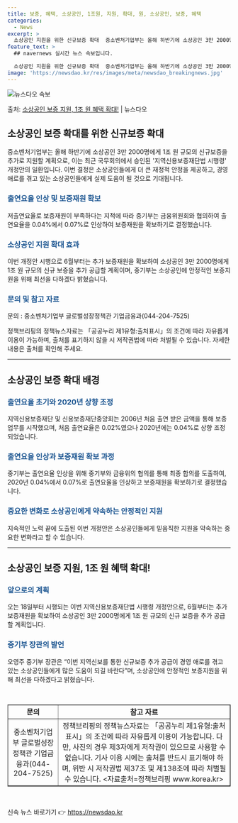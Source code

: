 ```yaml
---
title: 보증, 혜택, 소상공인, 1조원, 지원, 확대, 원, 소상공인, 보증, 혜택
categories:
  - News
excerpt: >
  소상공인 지원을 위한 신규보증 확대  중소벤처기업부는 올해 하반기에 소상공인 3만 2000명에게 1조 원 규…
feature_text: >
  ## navernews 실시간 뉴스 속보입니다.

  소상공인 지원을 위한 신규보증 확대  중소벤처기업부는 올해 하반기에 소상공인 3만 2000명에게 1조 원 규…
image: 'https://newsdao.kr/res/images/meta/newsdao_breakingnews.jpg'
---
```


![뉴스다오 속보](https://newsdao.kr/res/images/meta/newsdao_breakingnews.jpg)

<p>출처: <a href="https://newsdao.kr/4174" rel="dofollow">소상공인 보증 지원, 1조 원 혜택 확대!</a> | 뉴스다오</p>

<h2 data-ke-size="size26">소상공인 보증 확대를 위한 신규보증 확대</h2>
<p data-ke-size="size16">중소벤처기업부는 올해 하반기에 소상공인 3만 2000명에게 1조 원 규모의 신규보증을 추가로 지원할 계획으로, 이는 최근 국무회의에서 승인된 '지역신용보증재단법 시행령' 개정안의 일환입니다. 이번 결정은 소상공인들에게 더 큰 재정적 안정을 제공하고, 경영 애로를 겪고 있는 소상공인들에게 실제 도움이 될 것으로 기대됩니다.</p>

<h3><b><span style="color: #1a5490;">출연요율 인상 및 보증재원 확보</span></b></h3>
<p data-ke-size="size16">저출연요율로 보증재원이 부족하다는 지적에 따라 중기부는 금융위원회와 협의하여 출연요율을 0.04%에서 0.07%로 인상하여 보증재원을 확보하기로 결정했습니다.</p>

<h3><b><span style="color: #1a5490;">소상공인 지원 확대 효과</span></b></h3>
<p data-ke-size="size16">이번 개정안 시행으로 6월부터는 추가 보증재원을 확보하여 소상공인 3만 2000명에게 1조 원 규모의 신규 보증을 추가 공급할 계획이며, 중기부는 소상공인에 안정적인 보증지원을 위해 최선을 다하겠다 밝혔습니다.</p>

<h3><b><span style="color: #1a5490;">문의 및 참고 자료</span></b></h3>
<p data-ke-size="size16">문의 : 중소벤처기업부 글로벌성장정책관 기업금융과(044-204-7525)</p>
<p data-ke-size="size16">정책브리핑의 정책뉴스자료는 「공공누리 제1유형:출처표시」의 조건에 따라 자유롭게 이용이 가능하며, 출처를 표기하지 않을 시 저작권법에 따라 처벌될 수 있습니다. 자세한 내용은 출처를 확인해 주세요.</p>

<hr>

<h2 data-ke-size="size26">소상공인 보증 확대 배경</h2>

<h3><b><span style="color: #1a5490;">출연요율 초기와 2020년 상향 조정</span></b></h3>
<p data-ke-size="size16">지역신용보증재단 및 신용보증재단중앙회는 2006년 처음 출연 받은 금액을 통해 보증 업무를 시작했으며, 처음 출연요율은 0.02%였으나 2020년에는 0.04%로 상향 조정되었습니다.</p>

<h3><b><span style="color: #1a5490;">출연요율 인상과 보증재원 확보 과정</span></b></h3>
<p data-ke-size="size16">중기부는 출연요율 인상을 위해 중기부와 금융위의 협의를 통해 최종 합의를 도출하여, 2020년 0.04%에서 0.07%로 출연요율을 인상하고 보증재원을 확보하기로 결정했습니다.</p>

<h3><b><span style="color: #1a5490;">중요한 변화로 소상공인에게 약속하는 안정적인 지원</span></b></h3>
<p data-ke-size="size16">지속적인 노력 끝에 도출된 이번 개정안은 소상공인들에게 믿음직한 지원을 약속하는 중요한 변화라고 할 수 있습니다.</p>

<hr>

<h2 data-ke-size="size26">소상공인 보증 지원, 1조 원 혜택 확대!</h2>

<h3><b><span style="color: #1a5490;">앞으로의 계획</span></b></h3>
<p data-ke-size="size16">오는 18일부터 시행되는 이번 지역신용보증재단법 시행령 개정안으로, 6월부터는 추가 보증재원을 확보하여 소상공인 3만 2000명에게 1조 원 규모의 신규 보증을 추가 공급할 계획입니다.</p>

<h3><b><span style="color: #1a5490;">중기부 장관의 발언</span></b></h3>
<p data-ke-size="size16">오영주 중기부 장관은 “이번 지역신보를 통한 신규보증 추가 공급이 경영 애로를 겪고 있는 소상공인들에게 많은 도움이 되길 바란다”며, 소상공인에 안정적인 보증지원을 위해 최선을 다하겠다고 밝혔습니다.</p>

<p data-ke-size="size16">&nbsp;</p>

<table style="width: 100%;" border="1">
<tbody>
<tr>
<td style="text-align: center; height: 17px;"><b>문의</b></td>
<td style="text-align: center; height: 17px;"><b>참고 자료</b></td>
</tr>
<tr>
<td style="text-align: center; height: 17px;">중소벤처기업부 글로벌성장정책관 기업금융과(044-204-7525)</td>
<td style="text-align: center; height: 17px;">정책브리핑의 정책뉴스자료는 「공공누리 제1유형:출처표시」의 조건에 따라 자유롭게 이용이 가능합니다. 다만, 사진의 경우 제3자에게 저작권이 있으므로 사용할 수 없습니다. 기사 이용 시에는 출처를 반드시 표기해야 하며, 위반 시 저작권법 제37조 및 제138조에 따라 처벌될 수 있습니다. <자료출처=정책브리핑 www.korea.kr> </td>
</tr>
</tbody>
</table>
<p data-ke-size="size16">&nbsp;</p> 

신속 뉴스 바로가기 👉 <a href="https://newsdao.kr" rel="dofollow">https://newsdao.kr</a>


